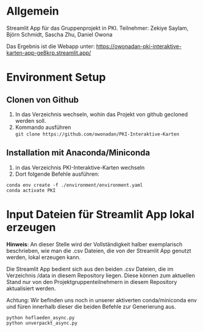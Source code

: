 # Allgemein
Streamlit App für das Gruppenprojekt in PKI. Teilnehmer: Zekiye Saylam, Björn Schmidt, Sascha Zhu, Daniel Owona

Das Ergebnis ist die Webapp unter: https://owonadan-pki-interaktive-karten-app-ge8krp.streamlit.app/

# Environment Setup
## Clonen von Github
1. In das Verzeichnis wechseln, wohin das Projekt von github gecloned werden soll.
2. Kommando ausführen  
```git clone https://github.com/owonadan/PKI-Interaktive-Karten```

## Installation mit Anaconda/Miniconda
1. in das Verzeichnis PKI-Interaktive-Karten wechseln
2. Dort folgende Befehle ausführen:  
```
conda env create -f ./environment/environment.yaml
conda activate PKI
```

# Input Dateien für Streamlit App lokal erzeugen
**Hinweis**: An dieser Stelle wird der Vollständigkeit halber exemplarisch beschrieben, 
wie man die .csv Dateien, die von der Streamlit App genutzt werden, 
lokal erzeugen kann.

Die Streamlit App bedient sich aus den beiden .csv Dateien, 
die im Verzeichnis /data in diesem Repository liegen. 
Diese können zum aktuellen Stand nur von den Projektgruppenteilnehmern in diesem Repository aktualisiert werden.  

Achtung: Wir befinden uns noch in unserer aktiverten conda/miniconda env und füren innerhalb dieser die beiden
Befehle zur Generierung aus.

```
python hoflaeden_async.py
python unverpackt_async.py
```
